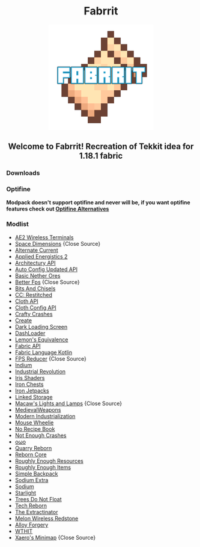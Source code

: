 <h1 align="center">Fabrrit</h1>
<div align="center"><img src="icon.png"></div>
<h2 align="center">Welcome to Fabrrit! Recreation of Tekkit idea for 1.18.1 fabric</h2>

### Downloads

### Optifine
**Modpack doesn't support optifine and never will be, if you want optifine features check out [Optifine Alternatives](https://lambdaurora.dev/optifine_alternatives/)**

### Modlist
- [AE2 Wireless Terminals](https://github.com/Mari023/AE2WirelessTerminalLibrary)
- [Space Dimensions](https://www.curseforge.com/minecraft/mc-mods/moon-and-space-dimensions-fabric) {Close Source}
- [Alternate Current](https://github.com/SpaceWalkerRS/alternate-current)
- [Applied Energistics 2](https://github.com/AppliedEnergistics/Applied-Energistics-2)
- [Architectury API](https://github.com/architectury/architectury-api)
- [Auto Config Updated API](https://github.com/shedaniel/AutoConfig)
- [Basic Nether Ores](https://github.com/cScotPlay/BasicNetherOres)
- [Better Fps](https://www.curseforge.com/minecraft/mc-mods/better-fps-render-distance) {Close Source}
- [Bits And Chisels](https://github.com/CoolMineman/BitsAndChisels)
- [CC: Restitched](https://github.com/cc-tweaked/cc-restitched)
- [Cloth API](https://github.com/shedaniel/Cloth)
- [Cloth Config API](https://github.com/shedaniel/ClothConfig)
- [Crafty Crashes](https://github.com/Chocohead/Crafty-Crashes)
- [Create](https://github.com/Fabricators-of-Create/Create)
- [Dark Loading Screen](https://github.com/A5b84/dark-loading-screen)
- [DashLoader](https://github.com/alphaqu/DashLoader)
- [Lemon's Equivalence](https://github.com/Lemon-Juiced/Equivalence)
- [Fabric API](https://github.com/FabricMC/fabric)
- [Fabric Language Kotlin](https://github.com/FabricMC/fabric-language-kotlin)
- [FPS Reducer](https://www.curseforge.com/minecraft/mc-mods/fps-reducer) {Close Source}
- [Indium](https://github.com/comp500/Indium)
- [Industrial Revolution](https://github.com/StupPlayer/Industrial-Revolution)
- [Iris Shaders](https://github.com/IrisShaders/Iris/releases)
- [Iron Chests](https://github.com/cyberanner/IronChests)
- [Iron Jetpacks](https://github.com/shedaniel/IronJetpacks)
- [Linked Storage](https://github.com/kyrptonaught/linkedstorage)
- [Macaw's Lights and Lamps](https://www.curseforge.com/minecraft/mc-mods/macaws-lights-and-lamps) {Close Source}
- [MedievalWeapons](https://github.com/Globox1997/MedievalWeapons)
- [Modern Industrialization](https://github.com/AztechMC/Modern-Industrialization)
- [Mouse Wheelie](https://github.com/Siphalor/mouse-wheelie)
- [No Recipe Book](https://github.com/Grayray75/NoRecipeBook)
- [Not Enough Crashes](https://github.com/natanfudge/not-enough-crashes)
- [oωo](https://github.com/glisco03/owo-lib)
- [Quarry Reborn](https://github.com/TED-inc/FabricQuarry)
- [Reborn Core](https://github.com/TechReborn/RebornCore)
- [Roughly Enough Resources](https://github.com/theorbtwo/RoughlyEnoughResources)
- [Roughly Enough Items](https://github.com/shedaniel/RoughlyEnoughItems)
- [Simple Backpack](https://github.com/kwpugh/SimpleBackpack)
- [Sodium Extra](https://github.com/FlashyReese/sodium-extra-fabric)
- [Sodium](https://github.com/CaffeineMC/sodium-fabric)
- [Starlight](https://github.com/PaperMC/Starlight)
- [Trees Do Not Float](https://github.com/grondag/trees-dont-float)
- [Tech Reborn](https://github.com/TechReborn/TechReborn)
- [The Extractinator](https://github.com/AlexNijjar/The-Extractinator)
- [Melon Wireless Redstone](https://github.com/MrMelon54/wireless-redstone-fabric)
- [Alloy Forgery](https://github.com/LordDeatHunter/Alloy-Forgery/)
- [WTHIT](https://github.com/badasintended/wthit)
- [Xaero's Minimap](https://www.curseforge.com/minecraft/mc-mods/xaeros-minimap/) {Close Source}

